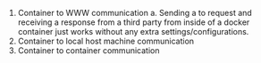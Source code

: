 1. Container to WWW communication
  a. Sending a to request and receiving a response from a third party from inside of a docker container just works without any extra settings/configurations. 
2. Container to local host machine communication
3. Container to container communication
